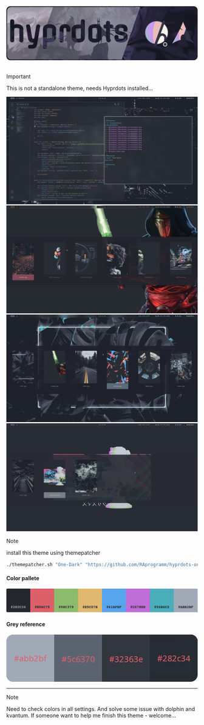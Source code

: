 <div align = center><img src="https://raw.githubusercontent.com/prasanthrangan/hyprdots/main/Source/assets/hyprdots_banner.png"><br><br></div>

> [!IMPORTANT]
> This is not a standalone theme, needs Hyprdots installed...

![t1](./screenshots/240213_11h51m40s_screenshot.png)
![t2](./screenshots/240213_11h46m43s_screenshot.png)
![t3](./screenshots/240213_11h47m22s_screenshot.png)
![t4](./screenshots/240213_11h47m56s_screenshot.png)


> [!NOTE]
> install this theme using themepatcher

```sh
./themepatcher.sh "One-Dark" "https://github.com/RAprogramm/hyprdots-onedark" "mskelton.one-dark-theme~One Dark Theme"
```

#### Color pallete
![colors](./screenshots/onedark-reference.png)

#### Grey reference
![grey](./screenshots/onedark_grey_ref.png)

---

> [!NOTE]
> Need to check colors in all settings. And solve some issue with dolphin and kvantum.
> If someone want to help me finish this theme - welcome...
